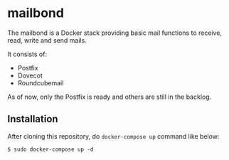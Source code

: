 # mailbond

The mailbond is a Docker stack providing basic mail functions to receive, read, write and send mails.

It consists of:
- Postfix
- Dovecot
- Roundcubemail

As of now, only the Postfix is ready and others are still in the backlog.

## Installation

After cloning this repository, do `docker-compose up` command like below:

```
$ sudo docker-compose up -d
```

